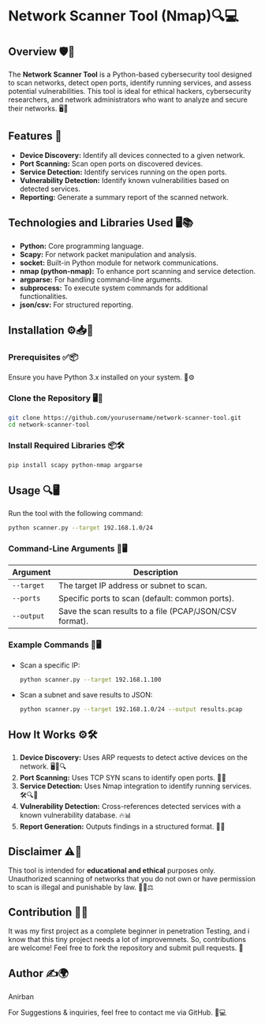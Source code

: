 # Network Scanner Tool (Nmap)🔍💻

## Overview 🛡️🔎

The **Network Scanner Tool** is a Python-based cybersecurity tool designed to scan networks, detect open ports, identify running services, and assess potential vulnerabilities. This tool is ideal for ethical hackers, cybersecurity researchers, and network administrators who want to analyze and secure their networks. 🖥️🔌

## Features 🎯

- **Device Discovery:** Identify all devices connected to a given network.
- **Port Scanning:** Scan open ports on discovered devices.
- **Service Detection:** Identify services running on the open ports.
- **Vulnerability Detection:** Identify known vulnerabilities based on detected services.
- **Reporting:** Generate a summary report of the scanned network.

## Technologies and Libraries Used 🖥️📚

- **Python:** Core programming language.
- **Scapy:** For network packet manipulation and analysis.
- **socket:** Built-in Python module for network communications.
- **nmap (python-nmap):** To enhance port scanning and service detection.
- **argparse:** For handling command-line arguments.
- **subprocess:** To execute system commands for additional functionalities.
- **json/csv:** For structured reporting.

## Installation ⚙️📥📌

### Prerequisites ✅📦

Ensure you have Python 3.x installed on your system. 📂⚙️

### Clone the Repository 🖥️🔗

```bash
git clone https://github.com/yourusername/network-scanner-tool.git
cd network-scanner-tool
```

### Install Required Libraries 📦🛠️

```bash
pip install scapy python-nmap argparse
```

## Usage 🔍🖥️

Run the tool with the following command:

```bash
python scanner.py --target 192.168.1.0/24
```

### Command-Line Arguments 📜🖥️

| Argument   | Description                                        |
| ---------- | -------------------------------------------------- |
| `--target` | The target IP address or subnet to scan.           |
| `--ports`  | Specific ports to scan (default: common ports).    |
| `--output` | Save the scan results to a file (PCAP/JSON/CSV format). |

### Example Commands 📡🖥️

- Scan a specific IP:
  ```bash
  python scanner.py --target 192.168.1.100
  ```
- Scan a subnet and save results to JSON:
  ```bash
  python scanner.py --target 192.168.1.0/24 --output results.pcap
  ```

## How It Works ⚙️🛠️

1. **Device Discovery:** Uses ARP requests to detect active devices on the network. 🖥️📡🔍
2. **Port Scanning:** Uses TCP SYN scans to identify open ports. 🔌🔎
3. **Service Detection:** Uses Nmap integration to identify running services. 🛠️🔍📡
4. **Vulnerability Detection:** Cross-references detected services with a known vulnerability database. 🔥📊
5. **Report Generation:** Outputs findings in a structured format. 📜📂

## Disclaimer ⚠️📜

This tool is intended for **educational and ethical** purposes only. Unauthorized scanning of networks that you do not own or have permission to scan is illegal and punishable by law. 🚨❌⚖️

## Contribution 🔧🤝
It was my first project as a complete beginner in penetration Testing, and i know that this tiny project needs a lot of improvemnets.
So, contributions are welcome! Feel free to fork the repository and submit pull requests. 📝



## Author ✍️🌍

Anirban

For Suggestions & inquiries, feel free to contact me via GitHub. 📩💻

